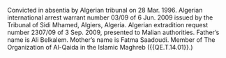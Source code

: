  Convicted in absentia by Algerian tribunal on 28 Mar. 1996. Algerian 
international arrest warrant number 03/09 of 6 Jun. 2009 issued by the Tribunal 
of Sidi Mhamed, Algiers, Algeria. Algerian extradition request number 2307/09 
of 3 Sep. 2009, presented to Malian authorities. Father’s name is Ali 
Belkalem. Mother’s name is Fatma Saadoudi. Member of The Organization of 
Al-Qaida in the Islamic Maghreb ({{QE.T.14.01}}.) 
